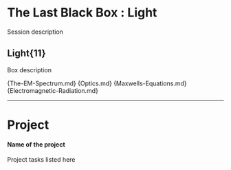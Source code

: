 # The Last Black Box : Light
Session description

## Light{11}
Box description

{The-EM-Spectrum.md}
{Optics.md}
{Maxwells-Equations.md}
{Electromagnetic-Radiation.md}

---

# Project
#### Name of the project
Project tasks listed here
